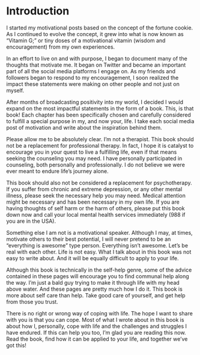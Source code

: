 # Introduction

I started my motivational posts based on the concept of the fortune cookie. As I continued to evolve the concept, it grew into what is now known as “Vitamin G;” or tiny doses of a motivational vitamin (wisdom and encouragement) from my own experiences.

In an effort to live on and with purpose, I began to document many of the thoughts that motivate me. It began on Twitter and became an important part of all the social media platforms I engage on. As my friends and followers began to respond to my encouragement, I soon realized the impact these statements were making on other people and not just on myself.

After months of broadcasting positivity into my world, I decided I would expand on the most impactful statements in the form of a book. This, is that book! Each chapter has been specifically chosen and carefully considered to fulfill a special purpose in my, and now your, life. I take each social media post of motivation and write about the inspiration behind them.

Please allow me to be absolutely clear. I’m not a therapist. This book should not be a replacement for professional therapy. In fact, I hope it is catalyst to encourage you in your quest to live a fulfilling life, even if that means seeking the counseling you may need. I have personally participated in counseling, both personally and professionally. I do not believe we were ever meant to endure life’s journey alone.

This book should also not be considered a replacement for psychotherapy. If you suffer from chronic and extreme depression, or any other mental illness, please seek the necessary help you may need. Medical attention might be necessary and has been necessary in my own life. If you are having thoughts of self harm or the harm of others, please put this book down now and call your local mental health services immediately (988 if you are in the USA).

Something else I am not is a motivational speaker. Although I may, at times, motivate others to their best potential, I will never pretend to be an “everything is awesome” type person. Everything isn’t awesome. Let’s be real with each other. Life is not easy. What I talk about in this book was not easy to write about. And it will be equally difficult to apply to your life.

Although this book is technically in the self-help genre, some of the advice contained in these pages will encourage you to find communal help along the way. I’m just a bald guy trying to make it through life with my head above water. And these pages are pretty much how I do it. This book is more about self care than help. Take good care of yourself, and get help from those you trust.

There is no right or wrong way of coping with life. The hope I want to share with you is that you can cope. Most of what I wrote about in this book is about how I, personally, cope with life and the challenges and struggles I have endured. If this can help you too, I’m glad you are reading this now. Read the book, find how it can be applied to your life, and together we’ve got this!